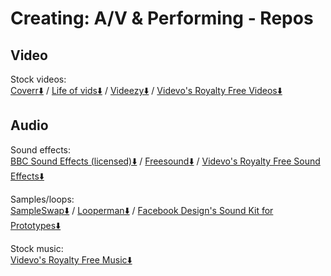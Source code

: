 # Creating: A/V & Performing - Repos

## Video

Stock videos:  
	[Coverr⬇️](https://coverr.co/) / 
	[Life of vids⬇️](https://www.lifeofvids.com/) / 
	[Videezy⬇️](https://www.videezy.com/) / 
	[Videvo's Royalty Free Videos⬇️](https://www.videvo.net/stock-video-footage/)

## Audio

Sound effects:  
	[BBC Sound Effects (licensed)⬇️](http://bbcsfx.acropolis.org.uk/) / 
	[Freesound⬇️](https://freesound.org/) / 
	[Videvo's Royalty Free Sound Effects⬇️](https://www.videvo.net/royalty-free-sound-effects/)

Samples/loops:  
	[SampleSwap⬇️](https://sampleswap.org/) / 
	[Looperman⬇️](https://www.looperman.com/) / 
    [Facebook Design's Sound Kit for Prototypes⬇️](https://facebook.design/soundkit)

Stock music:  
	[Videvo's Royalty Free Music⬇️](https://www.videvo.net/royalty-free-music/)